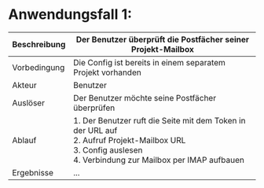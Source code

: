# Anwendungsfall 1: 

| Beschreibung | Der Benutzer überprüft die Postfächer seiner Projekt-Mailbox |
| ------------- | --- |
| Vorbedingung | Die Config ist bereits in einem separatem Projekt vorhanden |
| Akteur | Benutzer |
| Auslöser | Der Benutzer möchte seine Postfächer überprüfen |
| Ablauf | 1. Der Benutzer ruft die Seite mit dem Token in der URL auf <br/> 2. Aufruf Projekt-Mailbox URL <br/> 3. Config auslesen <br/> 4. Verbindung zur Mailbox per IMAP aufbauen |
| Ergebnisse |... |
